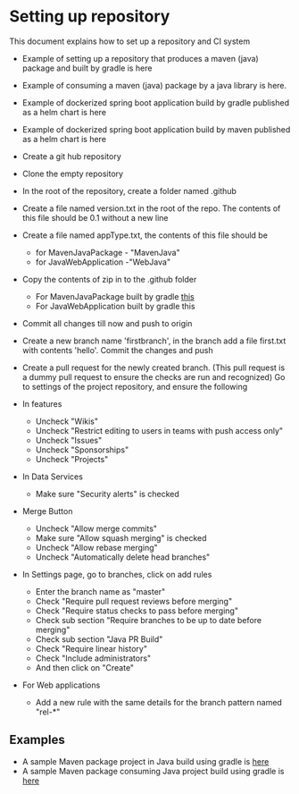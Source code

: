 # Setting up repository

This document explains how to set up a repository and CI system

* Example of setting up a repository that produces a maven (java) package and built by gradle is here
* Example of consuming a maven (java) package by a java library is here.
* Example of dockerized spring boot application build by gradle published as a helm chart is here
* Example of dockerized spring boot application build by maven published as a helm chart is here


* Create a git hub repository
* Clone the empty repository
* In the root of the repository, create a folder named .github
* Create a file named version.txt in the root of the repo. The contents of this file should be 0.1 without a new line
* Create a file named appType.txt, the contents of this file should be
  * for MavenJavaPackage - "MavenJava"
  * for JavaWebApplication -"WebJava"
* Copy the contents of zip in to the .github folder
  * For MavenJavaPackage built by gradle [this](https://wondertools.github.io/GitHubDownloader/#/home?url=https://github.com/ZeroWasteTeam/SampleJavaMavenPackage/tree/master/.github)
  * For JavaWebApplication built by gradle this
* Commit all changes till now and push to origin
* Create a new branch name 'firstbranch', in the branch add a file first.txt with contents 'hello'. Commit the changes and push
* Create a pull request for the newly created branch. (This pull request is a dummy pull request to ensure the checks are run and recognized)
Go to settings of the project repository, and ensure the following
* In features
  * Uncheck "Wikis"
  * Uncheck "Restrict editing to users in teams with push access only"
  * Uncheck "Issues"
  * Uncheck "Sponsorships"
  * Uncheck "Projects"
* In Data Services
  * Make sure "Security alerts" is checked
* Merge Button
  * Uncheck "Allow merge commits"
  * Make sure "Allow squash merging" is checked
  * Uncheck "Allow rebase merging"
  * Uncheck "Automatically delete head branches"
* In Settings page, go to branches, click on add rules
  * Enter the branch name as "master"
  * Check "Require pull request reviews before merging"
  * Check "Require status checks to pass before merging"
  * Check sub section "Require branches to be up to date before merging"
  * Check sub section "Java PR Build"
  * Check "Require linear history"
  * Check "Include administrators"
  * And then click on "Create"
* For Web applications
  * Add a new rule with the same details for the branch pattern named "rel-*"

## Examples

* A sample Maven package project in Java build using gradle is [here](https://github.com/ZeroWasteTeam/SampleJavaMavenPackage)
* A sample Maven package consuming Java project build using gradle is [here](https://github.com/ZeroWasteTeam/SampleMavenConsumingJava)

